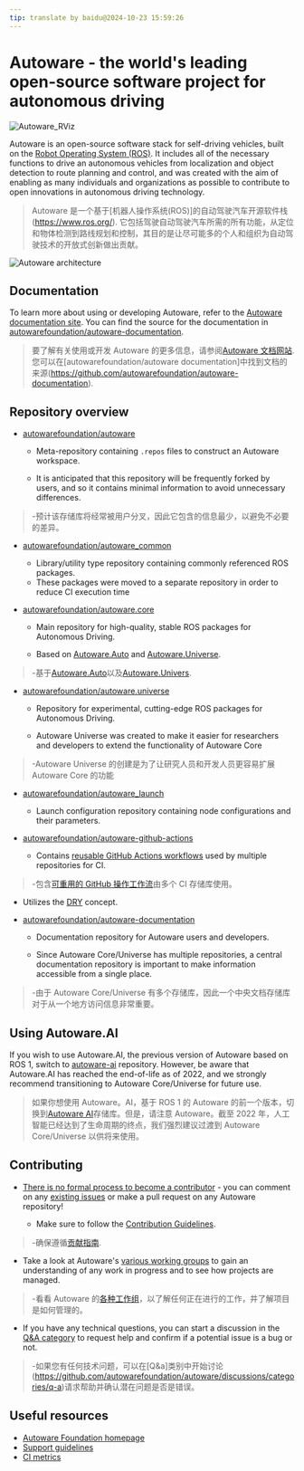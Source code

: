 ```yaml
---
tip: translate by baidu@2024-10-23 15:59:26
---
```


# Autoware - the world's leading open-source software project for autonomous driving

![Autoware_RViz](https://user-images.githubusercontent.com/63835446/158918717-58d6deaf-93fb-47f9-891d-e242b02cba7b.png)

Autoware is an open-source software stack for self-driving vehicles, built on the [Robot Operating System (ROS)](https://www.ros.org/). It includes all of the necessary functions to drive an autonomous vehicles from localization and object detection to route planning and control, and was created with the aim of enabling as many individuals and organizations as possible to contribute to open innovations in autonomous driving technology.

> Autoware 是一个基于[机器人操作系统(ROS)]的自动驾驶汽车开源软件栈(https://www.ros.org/). 它包括驾驶自动驾驶汽车所需的所有功能，从定位和物体检测到路线规划和控制，其目的是让尽可能多的个人和组织为自动驾驶技术的开放式创新做出贡献。

![Autoware architecture](https://static.wixstatic.com/media/984e93_552e338be28543c7949717053cc3f11f~mv2.png/v1/crop/x_0,y_1,w_1500,h_879/fill/w_863,h_506,al_c,usm_0.66_1.00_0.01,enc_auto/Autoware-GFX_edited.png)

## Documentation

To learn more about using or developing Autoware, refer to the [Autoware documentation site](https://autowarefoundation.github.io/autoware-documentation/main/). You can find the source for the documentation in [autowarefoundation/autoware-documentation](https://github.com/autowarefoundation/autoware-documentation).

> 要了解有关使用或开发 Autoware 的更多信息，请参阅[Autoware 文档网站](https://autowarefoundation.github.io/autoware-documentation/main/). 您可以在[autowarefoundation/autoware documentation]中找到文档的来源(https://github.com/autowarefoundation/autoware-documentation).

## Repository overview

- [autowarefoundation/autoware](https://github.com/autowarefoundation/autoware)

  - Meta-repository containing `.repos` files to construct an Autoware workspace.

  - It is anticipated that this repository will be frequently forked by users, and so it contains minimal information to avoid unnecessary differences.

> -预计该存储库将经常被用户分叉，因此它包含的信息最少，以避免不必要的差异。

- [autowarefoundation/autoware_common](https://github.com/autowarefoundation/autoware_common)
  - Library/utility type repository containing commonly referenced ROS packages.
  - These packages were moved to a separate repository in order to reduce CI execution time
- [autowarefoundation/autoware.core](https://github.com/autowarefoundation/autoware.core)

  - Main repository for high-quality, stable ROS packages for Autonomous Driving.

  - Based on [Autoware.Auto](https://gitlab.com/autowarefoundation/autoware.auto/AutowareAuto) and [Autoware.Universe](https://github.com/autowarefoundation/autoware.universe).

> -基于[Autoware.Auto](https://gitlab.com/autowarefoundation/autoware.auto/AutowareAuto)以及[Autoware.Univers](https://github.com/autowarefoundation/autoware.universe).

- [autowarefoundation/autoware.universe](https://github.com/autowarefoundation/autoware.universe)

  - Repository for experimental, cutting-edge ROS packages for Autonomous Driving.

  - Autoware Universe was created to make it easier for researchers and developers to extend the functionality of Autoware Core

> -Autoware Universe 的创建是为了让研究人员和开发人员更容易扩展 Autoware Core 的功能

- [autowarefoundation/autoware_launch](https://github.com/autowarefoundation/autoware_launch)
  - Launch configuration repository containing node configurations and their parameters.
- [autowarefoundation/autoware-github-actions](https://github.com/autowarefoundation/autoware-github-actions)

  - Contains [reusable GitHub Actions workflows](https://docs.github.com/ja/actions/learn-github-actions/reusing-workflows) used by multiple repositories for CI.

> -包含[可重用的 GitHub 操作工作流](https://docs.github.com/ja/actions/learn-github-actions/reusing-workflows)由多个 CI 存储库使用。

- Utilizes the [DRY](https://en.wikipedia.org/wiki/Don%27t_repeat_yourself) concept.
- [autowarefoundation/autoware-documentation](https://github.com/autowarefoundation/autoware-documentation)

  - Documentation repository for Autoware users and developers.

  - Since Autoware Core/Universe has multiple repositories, a central documentation repository is important to make information accessible from a single place.

> -由于 Autoware Core/Universe 有多个存储库，因此一个中央文档存储库对于从一个地方访问信息非常重要。

## Using Autoware.AI

If you wish to use Autoware.AI, the previous version of Autoware based on ROS 1, switch to [autoware-ai](https://github.com/autowarefoundation/autoware_ai) repository. However, be aware that Autoware.AI has reached the end-of-life as of 2022, and we strongly recommend transitioning to Autoware Core/Universe for future use.

> 如果你想使用 Autoware。AI，基于 ROS 1 的 Autoware 的前一个版本，切换到[Autoware AI](https://github.com/autowarefoundation/autoware_ai)存储库。但是，请注意 Autoware。截至 2022 年，人工智能已经达到了生命周期的终点，我们强烈建议过渡到 Autoware Core/Universe 以供将来使用。

## Contributing

- [There is no formal process to become a contributor](https://github.com/autowarefoundation/autoware-projects/wiki#contributors) - you can comment on any [existing issues](https://github.com/autowarefoundation/autoware.universe/issues) or make a pull request on any Autoware repository!

  - Make sure to follow the [Contribution Guidelines](https://autowarefoundation.github.io/autoware-documentation/main/contributing/).

> -确保遵循[贡献指南](https://autowarefoundation.github.io/autoware-documentation/main/contributing/).

- Take a look at Autoware's [various working groups](https://github.com/autowarefoundation/autoware-projects/wiki#working-group-list) to gain an understanding of any work in progress and to see how projects are managed.

> -看看 Autoware 的[各种工作组](https://github.com/autowarefoundation/autoware-projects/wiki#working-小组列表)，以了解任何正在进行的工作，并了解项目是如何管理的。

- If you have any technical questions, you can start a discussion in the [Q&A category](https://github.com/autowarefoundation/autoware/discussions/categories/q-a) to request help and confirm if a potential issue is a bug or not.

> -如果您有任何技术问题，可以在[Q&a]类别中开始讨论(https://github.com/autowarefoundation/autoware/discussions/categories/q-a)请求帮助并确认潜在问题是否是错误。

## Useful resources

- [Autoware Foundation homepage](https://www.autoware.org/)
- [Support guidelines](https://autowarefoundation.github.io/autoware-documentation/main/support/support-guidelines/)
- [CI metrics](https://autowarefoundation.github.io/autoware-ci-metrics/)
